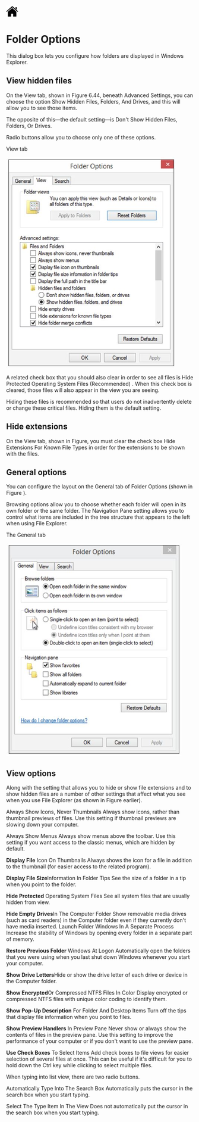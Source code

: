 [![Home](/img/home.jpg)](1.6_OS_win_ControlPanel.md)

# Folder Options

This dialog box lets you configure how folders are displayed in Windows Explorer.

## View hidden files

On the View tab, shown in Figure 6.44, beneath Advanced Settings, you can choose the
option Show Hidden Files, Folders, And Drives, and this will allow you to see those items.

The opposite of this—the default setting—is Don't Show Hidden Files, Folders, Or Drives.

Radio buttons allow you to choose only one of these options.

View tab

![Display](/img/f1.6_CP_display3.JPG)


A related check box that you should also clear in order to see all files is Hide Protected
Operating System Files (Recommended) . When this check box
is cleared, those files will also appear in the view you are seeing.

Hiding these files is recommended so that users do not inadvertently delete or change
these critical files. Hiding them is the default setting.

## Hide extensions

On the View tab, shown in Figure, you must clear the check box Hide Extensions For
Known File Types in order for the extensions to be shown with the files.


## General options

You can configure the layout on the General tab of Folder Options (shown in Figure ).

Browsing options allow you to choose whether each folder will open in its own folder or
the same folder. The Navigation Pane setting allows you to control what items are included
in the tree structure that appears to the left when using File Explorer.

The General tab

![Display](/img/f1.6_CP_display4.JPG)


## View options

Along with the setting that allows you to hide or show file extensions and to show hidden
files are a number of other settings that affect what you see when you use File Explorer (as
shown in Figure earlier).

Always Show Icons, Never Thumbnails Always show icons, rather than thumbnail previews
of files. Use this setting if thumbnail previews are slowing down your computer.

Always Show Menus Always show menus above the toolbar. Use this setting if you want
access to the classic menus, which are hidden by default.

**Display File** Icon On Thumbnails Always shows the icon for a file in addition to the
thumbnail (for easier access to the related program).

**Display File Size**Information In Folder Tips See the size of a folder in a tip when you
point to the folder.

**Hide Protected** Operating System Files See all system files that are usually hidden from view.

**Hide Empty Drives**In The Computer Folder Show removable media drives (such as card
readers) in the Computer folder even if they currently don't have media inserted.
Launch Folder Windows In A Separate Process Increase the stability of Windows by
opening every folder in a separate part of memory.

**Restore Previous Folder** Windows At Logon Automatically open the folders that you were
using when you last shut down Windows whenever you start your computer.

**Show Drive Letters**Hide or show the drive letter of each drive or device in the Computer
folder.

**Show Encrypted**Or Compressed NTFS Files In Color Display encrypted or compressed
NTFS files with unique color coding to identify them.

**Show Pop-Up Description** For Folder And Desktop Items Turn off the tips that display file
information when you point to files.

**Show Preview Handlers** In Preview Pane Never show or always show the contents of files
in the preview pane. Use this setting to improve the performance of your computer or if you
don't want to use the preview pane.

**Use Check Boxes** To Select Items Add check boxes to file views for easier selection of several
files at once. This can be useful if it's difficult for you to hold down the Ctrl key while
clicking to select multiple files.

When typing into list view, there are two radio buttons.

Automatically Type Into The Search Box Automatically puts the cursor in the search box
when you start typing.

Select The Type Item In The View Does not automatically put the cursor in the search
box when you start typing.

